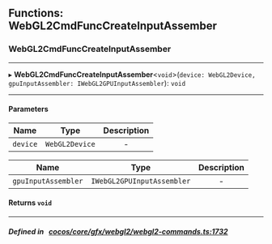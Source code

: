 ## Functions: WebGL2CmdFuncCreateInputAssember

### WebGL2CmdFuncCreateInputAssember


___
▸ **WebGL2CmdFuncCreateInputAssember**<`void`\>(`device: WebGL2Device, gpuInputAssembler: IWebGL2GPUInputAssembler`): `void`
___


#### Parameters

| Name | Type | Description |
| :------: | :------: | :------: |
| `device` | `WebGL2Device` | - |

| Name | Type | Description |
| :------: | :------: | :------: |
| `gpuInputAssembler` | `IWebGL2GPUInputAssembler` | - |


#### Returns `void` 
___


##### Defined in &nbsp;   [cocos/core/gfx/webgl2/webgl2-commands.ts:1732](https://github.com/cocos-creator/engine/blob/c7bf6b8a9/cocos/core/gfx/webgl2/webgl2-commands.ts#L1732)&nbsp;

